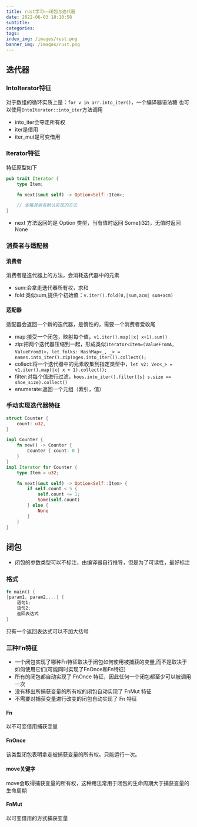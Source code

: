```yaml
---
title: rust学习——闭包与迭代器
date: 2022-06-03 18:10:58
subtitle:
categories:
tags:
index_img: /images/rust.png
banner_img: /images/rust.png
---
```

## 迭代器
### IntoIterator特征
对于数组的循环实质上是：`for v in arr.into_iter()`，一个编译器语法糖
也可以使用`IntoIterator::into_iter`方法调用
- into_iter会夺走所有权
- iter是借用
- iter_mut是可变借用
### Iterator特征
特征原型如下
```rust
pub trait Iterator {
    type Item;

    fn next(&mut self) -> Option<Self::Item>;

    // 省略其余有默认实现的方法
}
```
- next 方法返回的是 Option 类型，当有值时返回 Some(i32)，无值时返回 None
### 消费者与适配器
#### 消费者
消费者是迭代器上的方法，会消耗迭代器中的元素
- sum:会拿走迭代器所有权，求和
- fold:类似sum,提供个初始值：`v.iter().fold(0,|sum,acm| sum+acm)`
#### 适配器
适配器会返回一个新的迭代器，是惰性的，需要一个消费者爱收尾
- map:接受一个闭包，映射每个值，`v1.iter().map(|x| x+1).sum()`
- zip:把两个迭代器压缩到一起，形成类似`Iterator<Item=(ValueFromA, ValueFromB)>`，`let folks: HashMap<_, _> = names.into_iter().zip(ages.into_iter()).collect();`
- collect:将一个迭代器中的元素收集到指定类型中，`let v2: Vec<_> = v1.iter().map(|x| x + 1).collect();`
- filter:对每个值进行过滤，`hoes.into_iter().filter(|s| s.size == shoe_size).collect()`
- enumerate:返回一个元组（索引，值）
### 手动实现迭代器特征
```rust
struct Counter {
    count: u32,
}

impl Counter {
    fn new() -> Counter {
        Counter { count: 0 }
    }
}
impl Iterator for Counter {
    type Item = u32;

    fn next(&mut self) -> Option<Self::Item> {
        if self.count < 5 {
            self.count += 1;
            Some(self.count)
        } else {
            None
        }
    }
}
```
## 闭包
- 闭包的参数类型可以不标注，由编译器自行推导，但是为了可读性，最好标注
### 格式
```rust
fn main() {
|param1, param2,...| {
    语句1;
    语句2;
    返回表达式
}
```
只有一个返回表达式可以不加大括号
### 三种Fn特征
- 一个闭包实现了哪种Fn特征取决于闭包如何使用被捕获的变量,而不是取决于如何使用它们(可能同时实现了FnOnce和Fn特征)
- 所有的闭包都自动实现了 FnOnce 特征，因此任何一个闭包都至少可以被调用一次
- 没有移出所捕获变量的所有权的闭包自动实现了 FnMut 特征
- 不需要对捕获变量进行改变的闭包自动实现了 Fn 特征
#### Fn
以不可变借用捕获变量
#### FnOnce
该类型闭包表明拿走被捕获变量的所有权。只能运行一次。
#### move关键字
move会取得捕获变量的所有权，这种用法常用于闭包的生命周期大于捕获变量的生命周期
#### FnMut
以可变借用的方式捕获变量
